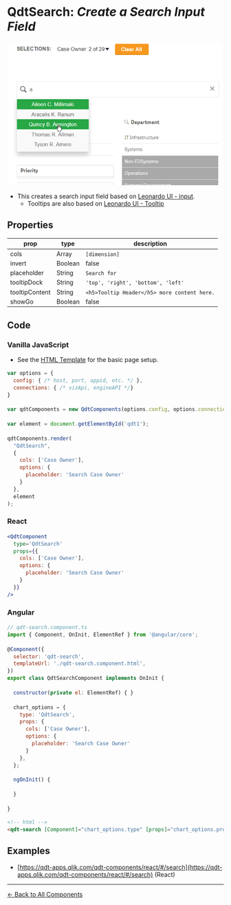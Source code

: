 # QdtSearch: *Create a Search Input Field*

![QdtSearch](../assets/search.png?raw=true "QdtSearch")

- This creates a search input field based on [Leonardo UI - input](https://qlik-oss.github.io/leonardo-ui/input.html).
  - Tooltips are also based on [Leonardo UI - Tooltip](https://qlik-oss.github.io/leonardo-ui/tooltip.html)

## Properties

| prop             | type          | description   |
| ---------------- | ------------- | ------------- |
| cols             | Array         | `[dimension]` |
| invert           | Boolean       | false         |
| placeholder      | String        | `Search for`  |
| tooltipDock      | String        | `'top', 'right', 'bottom', 'left' `|
| tooltipContent   | String        | `<h5>Tooltip Header</h5> more content here.` |
| showGo           | Boolean       | false         |

## Code

### Vanilla JavaScript

- See the [HTML Template](https://github.com/qlik-demo-team/qdt-components/blob/master/docs/usage/Html.md) for the
basic page setup. 

```js
var options = {
  config: { /* host, port, appid, etc. */ },
  connections: { /* vizApi, engineAPI */}
}

var qdtComponents = new QdtComponents(options.config, options.connections);

var element = document.getElementById('qdt1');

qdtComponents.render(
  "QdtSearch", 
  {
    cols: ['Case Owner'],
    options: {
      placeholder: 'Search Case Owner' 
    }
  }, 
  element
);
```

### React

```jsx
<QdtComponent
  type='QdtSearch'
  props={{
    cols: ['Case Owner'],
    options: {
      placeholder: 'Search Case Owner' 
    }
  }}
/>
```

### Angular

```js
// qdt-search.component.ts
import { Component, OnInit, ElementRef } from '@angular/core';

@Component({
  selector: 'qdt-search',
  templateUrl: './qdt-search.component.html',
})
export class QdtSearchComponent implements OnInit {

  constructor(private el: ElementRef) { }

  chart_options = {
    type: 'QdtSearch',
    props: {
      cols: ['Case Owner'],
      options: {
        placeholder: 'Search Case Owner' 
      }
    },
  };

  ngOnInit() {

  }

}
```

```html
<!-- html -->
<qdt-search [Component]="chart_options.type" [props]="chart_options.props"></qdt-search>
```

## Examples

- [https://qdt-apps.qlik.com/qdt-components/react/#/search](https://qdt-apps.qlik.com/qdt-components/react/#/search) (React)

---

[← Back to All Components](https://github.com/qlik-demo-team/qdt-components#components)